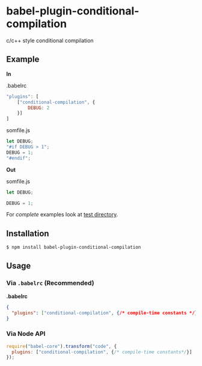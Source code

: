# babel-plugin-conditional-compilation

c/c++ style conditional compilation

## Example

**In**

.babelrc
```js
"plugins": [
    ["conditional-compilation", {
        DEBUG: 2
    }]
]
```

somfile.js
```js
let DEBUG;
"#if DEBUG > 1";
DEBUG = 1;
"#endif";
```

**Out**

somfile.js
```js
let DEBUG;

DEBUG = 1;
```

For *complete* examples look at [test directory](test/fixtures).

## Installation

```sh
$ npm install babel-plugin-conditional-compilation
```

## Usage

### Via `.babelrc` (Recommended)

**.babelrc**

```json
{
  "plugins": ["conditional-compilation", {/* compile-time constants */}]
}
```

### Via Node API

```javascript
require("babel-core").transform("code", {
  plugins: ["conditional-compilation", {/* compile-time constants*/}]
});
```
